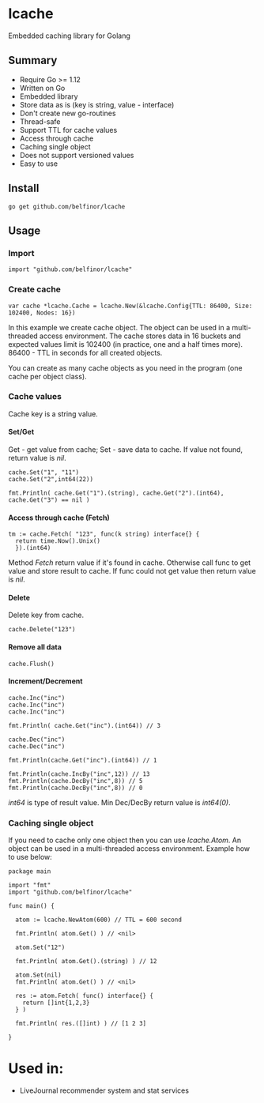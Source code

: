 # lcache

Embedded caching library for Golang

## Summary

* Require Go >= 1.12
* Written on Go
* Embedded library
* Store data as is (key is string, value - interface)
* Don't create new go-routines
* Thread-safe
* Support TTL for cache values
* Access through cache
* Caching single object
* Does not support versioned values
* Easy to use

## Install

```
go get github.com/belfinor/lcache
```

## Usage

### Import

```
import "github.com/belfinor/lcache"
```

### Create cache

```
var cache *lcache.Cache = lcache.New(&lcache.Config{TTL: 86400, Size: 102400, Nodes: 16})
```

In this example we create cache object. The object can be used in a multi-threaded access environment. The cache stores data in 16 buckets and expected values limit is 102400 (in practice, one and a half times more). 86400 - TTL in seconds for all created objects.

You can create as many cache objects as you need in the program (one cache per object class).


### Cache values

Cache key is a string value.

#### Set/Get

Get - get value from cache; Set - save data to cache. If value not found, return value is *nil*.

```
cache.Set("1", "11")
cache.Set("2",int64(22))

fmt.Println( cache.Get("1").(string), cache.Get("2").(int64), cache.Get("3") == nil )
```

#### Access through cache (Fetch)

```
tm := cache.Fetch( "123", func(k string) interface{} {
  return time.Now().Unix()
  }).(int64)
```

Method *Fetch* return value if it's found in cache. Otherwise call func to get value and store result to cache. If func could not get value then return value is *nil*.

#### Delete

Delete key from cache.

```
cache.Delete("123")
```

#### Remove all data

```
cache.Flush()
```

#### Increment/Decrement

```
cache.Inc("inc")
cache.Inc("inc")
cache.Inc("inc")

fmt.Println( cache.Get("inc").(int64)) // 3

cache.Dec("inc")
cache.Dec("inc")

fmt.Println(cache.Get("inc").(int64)) // 1

fmt.Println(cache.IncBy("inc",12)) // 13
fmt.Println(cache.DecBy("inc",8)) // 5
fmt.Println(cache.DecBy("inc",8)) // 0

```

*int64* is type of result value. Min Dec/DecBy return value is *int64(0)*.

### Caching single object

If you need to cache only one object then you can use *lcache.Atom*. An object can be used in a multi-threaded access environment. Example how to use below:


```
package main

import "fmt"
import "github.com/belfinor/lcache"

func main() {

  atom := lcache.NewAtom(600) // TTL = 600 second

  fmt.Println( atom.Get() ) // <nil>

  atom.Set("12")

  fmt.Println( atom.Get().(string) ) // 12

  atom.Set(nil)
  fmt.Println( atom.Get() ) // <nil>

  res := atom.Fetch( func() interface{} {
    return []int{1,2,3}
  } )

  fmt.Println( res.([]int) ) // [1 2 3]

}

```

# Used in:

* LiveJournal recommender system and stat services
